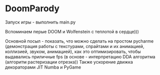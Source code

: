 # DoomParody

Запуск игры - выполнить main.py

Вспоминаем перые DOOM и Wolfenstein с теплотой в сердце)))

Основной посыл - показать, что можно сделать на простом pycharme (демонстрация работы с текстурами, спрайтами и их анимацией, коллизией, звуком, анимацией), как это оптимизировать, чтобы выдавались приличные fps (в основе - интерпретацию DDA алгоритма (алгоритм растеризации отрезка))
Также ускорение движка декораторами JIT Numba и PyGame